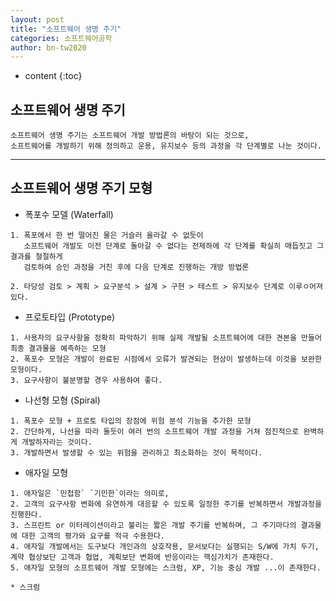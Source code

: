 ```yaml
---
layout: post
title: "소프트웨어 생명 주기"
categories: 소프트웨어공학
author: bn-tw2020
---
```

* content
{:toc}

## 소프트웨어 생명 주기

```
소프트웨어 생명 주기는 소프트웨어 개발 방법론의 바탕이 되는 것으로, 
소프트웨어를 개발하기 위해 정의하고 운용, 유지보수 등의 과정을 각 단계별로 나눈 것이다.
```




---

## 소프트웨어 생명 주기 모형

* 폭포수 모델 (Waterfall)

```
1. 폭포에서 한 번 떨어진 물은 거슬러 올라갈 수 없듯이
   소프트웨어 개발도 이전 단계로 돌아갈 수 없다는 전제하에 각 단계를 확실히 매듭짓고 그 결과를 철절하게
   검토하여 승인 과정을 거친 후에 다음 단계로 진행하는 개방 방법론

2. 타당성 검토 > 계획 > 요구분석 > 설계 > 구현 > 테스트 > 유지보수 단계로 이루ㅇ어져있다.
```

* 프로토타입 (Prototype)

```
1. 사용자의 요구사항을 정확히 파악하기 위해 실제 개발될 소프트웨어에 대한 견본을 만들어 최종 결과물을 예측하는 모형
2. 폭포수 모형은 개발이 완료된 시점에서 오류가 발견되는 현상이 발생하는데 이것을 보완한 모형이다.
3. 요구사항이 불분명할 경우 사용하여 좋다.
```

* 나선형 모형 (Spiral)

```
1. 폭포수 모형 + 프로토 타입의 장점에 위험 분석 기능을 추가한 모형
2. 간단하게, 나선을 따라 돌듯이 여러 번의 소프트웨어 개발 과정을 거쳐 점진적으로 완벽하게 개발하자라는 것이다.
3. 개발하면서 발생할 수 있는 위험을 관리하고 최소화하는 것이 목적이다.
```

* 애자일 모형

```
1. 애자일은 `민첩함` `기민한`이라는 의미로,
2. 고객의 요구사항 변화에 유연하게 대응할 수 있도록 일정한 주기를 반복하면서 개발과정을 진행한다.
3. 스프린트 or 이터레이션이라고 불리는 짧은 개발 주기를 반복하며, 그 주기마다의 결과물에 대한 고객의 평가와 요구를 적극 수용한다.
4. 애자일 개발에서는 도구보다 개인과의 상호작용, 문서보다는 실행되는 S/W에 가치 두기, 계약 협상보단 고객과 협업, 계획보단 변화에 반응이라는 핵심가치가 존재한다.
5. 애자일 모형의 소프트웨어 개발 모형에는 스크럼, XP, 기능 중심 개발 ...이 존재한다.
```
    * 스크럼